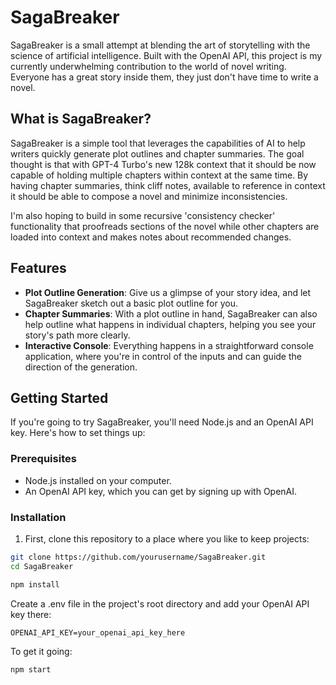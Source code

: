 # SagaBreaker

SagaBreaker is a small attempt at blending the art of storytelling with the science of artificial intelligence. Built with the OpenAI API, this project is my currently underwhelming contribution to the world of novel writing. Everyone has a great story inside them, they just don't have time to write a novel.

## What is SagaBreaker?

SagaBreaker is a simple tool that leverages the capabilities of AI to help writers quickly generate plot outlines and chapter summaries. The goal thought is that with GPT-4 Turbo's new 128k context that it should be now capable of holding multiple chapters within context at the same time. By having chapter summaries, think cliff notes, available to reference in context it should be able to compose a novel and minimize inconsistencies.

I'm also hoping to build in some recursive 'consistency checker' functionality that proofreads sections of the novel while other chapters are loaded into context and makes notes about recommended changes.

## Features

- **Plot Outline Generation**: Give us a glimpse of your story idea, and let SagaBreaker sketch out a basic plot outline for you.
- **Chapter Summaries**: With a plot outline in hand, SagaBreaker can also help outline what happens in individual chapters, helping you see your story's path more clearly.
- **Interactive Console**: Everything happens in a straightforward console application, where you're in control of the inputs and can guide the direction of the generation.

## Getting Started

If you're going to try SagaBreaker, you'll need Node.js and an OpenAI API key. Here's how to set things up:

### Prerequisites

- Node.js installed on your computer.
- An OpenAI API key, which you can get by signing up with OpenAI.

### Installation

1. First, clone this repository to a place where you like to keep projects:

```bash
git clone https://github.com/yourusername/SagaBreaker.git
cd SagaBreaker

npm install
```
Create a .env file in the project's root directory and add your OpenAI API key there:

```
OPENAI_API_KEY=your_openai_api_key_here
```

To get it going:
```
npm start
```